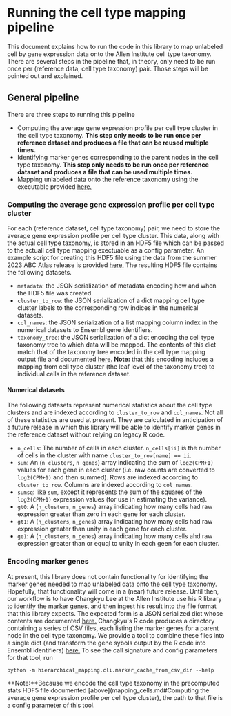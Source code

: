 # Running the cell type mapping pipeline

This document explains how to run the code in this library to map unlabeled
cell by gene expression data onto the Allen Institute cell type taxonomy.
There are several steps in the pipeline that, in theory, only need to be run
once per (reference data, cell type taxonomy) pair. Those steps will be
pointed out and explained.

## General pipeline

There are three steps to running this pipeline

- Computing the average gene expression profile per cell type cluster in
the cell type taxonomy. **This step only needs to be run once per reference
dataset and produces a file that can be reused multiple times.**
- Identifying marker genes corresponding to the parent nodes in the cell type
taxonomy. **This step only needs to be run once per reference dataset and
produces a file that can be used multiple times.**
- Mapping unlabeled data onto the reference taxonomy using the executable
provided [here.](../src/hierarchical_mapping/cli/from_specified_markers.py)

### Computing the average gene expression profile per cell type cluster

For each (reference dataset, cell type taxonomy) pair, we need to store
the average gene expression profile per cell type cluster. This data, along
with the actual cell type taxonomy, is stored in an HDF5 file which can
be passed to the actuall cell type mapping exectuable as a config parameter.
An example script for creating this HDF5 file using the data from the
summer 2023 ABC Atlas release is provided
[here.](../examples/precompute_stats_from_abc_release_data.py)
The resulting HDF5 file contains the following datasets.

- `metadata`: the JSON serialization of metadata encoding how and when
the HDF5 file was created.
- `cluster_to_row`: the JSON serialization of a dict mapping cell type
cluster labels to the corresponding row indices in the numerical datasets.
- `col_names`: the JSON serialization of a list mapping column index
in the numerical datasets to Ensembl gene identifiers.
- `taxonomy_tree`: the JSON serialization of a dict encoding the cell type
taxonomy tree to which data will be mapped. The contents of this dict match that of the taxonomy tree encoded in the cell type mapping output file and documented
[here.](output.md#taxonomy_tree) **Note:** that this encoding includes a
mapping from cell type cluster (the leaf level of the taxonomy tree) to
individual cells in the reference dataset.

#### Numerical datasets

The following datasets represent numerical statistics about the cell type
clusters and are indexed according to `cluster_to_row` and `col_names`. Not
all of these statistics are used at present. They are calculated in anticipation
of a future release in which this library will be able to identify marker genes
in the reference dataset without relying on legacy R code.

- `n_cells`: The number of cells in each cluster. `n_cells[ii]` is the number
of cells in the cluster with name `cluster_to_row[name] == ii`.
- `sum`: An (`n_clusters`, `n_genes`) array indicating the sum of `log2(CPM+1)`
values for each gene in each cluster (i.e. raw counts are converted to
`log2(CPM+1)` and then summed). Rows are indexed according to `cluster_to_row`.
Columns are indexed according to `col_names`.
- `sumsq`: like `sum`, except it represents the sum of the squares of the
`log2(CPM+1)` expression values (for use in estimating the variance).
- `gt0`: A (`n_clusters`, `n_genes`) array indicating how many cells had raw
expression greater than zero in each gene for each cluster.
- `gt1`: A (`n_clusters`, `n_genes`) array indicating how many cells had raw
expression greater than unity in each gene for each cluster.
- `ge1`: A (`n_clusters`, `n_genes`) array indicating how many cells ahd
raw expression greater than or equql to unity in each geen for each cluster.

### Encoding marker genes

At present, this library does not contain functionality for identifying the
marker genes needed to map unlabeled data onto the cell type taxonomy.
Hopefully, that functionality will come in a (near) future release. Until then,
our workflow is to have Changkyu Lee at the Allen Institute use his R library
to identify the marker genes, and then ingest his result into the file format
that this library expects. The expected form is a JSON serialized dict whose
contents are documented [here.](output.md#marker_genes) Changkyu's R code
produces a directory containing a series of CSV files, each listing the marker
genes for a parent node in the cell type taxonomy. We provide a tool to
combine these files into a single dict (and transform the gene sybols output
by the R code into Ensembl identifiers)
[here.](../src/hierarchical_mapping/cli/marker_cache_from_csv_dir.py)
To see the call signature and config parameters for that tool, run
```
python -m hierarchical_mapping.cli.marker_cache_from_csv_dir --help
```
**Note:**Because we encode the cell type taxonomy in the precomputed stats
HDF5 file documented
[above](mapping_cells.md#Computing the average gene expression profile per cell type cluster),
the path to that file is a config parameter of this tool.
